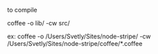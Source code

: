 to compile

coffee -o lib/ -cw src/

ex:
coffee -o /Users/Svetly/Sites/node-stripe/ -cw /Users/Svetly/Sites/node-stripe/coffee/*.coffee

